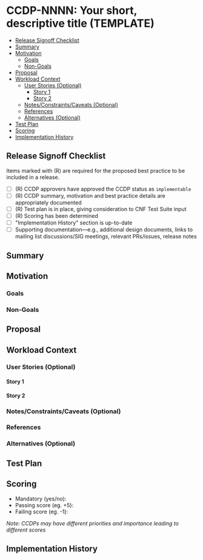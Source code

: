 # **CCDP-NNNN: Your short, descriptive title (TEMPLATE)**

- [Release Signoff Checklist](#release-signoff-checklist)
- [Summary](#summary)
- [Motivation](#motivation)
  - [Goals](#goals)
  - [Non-Goals](#non-goals)
- [Proposal](#proposal)
- [Workload Context](#workload-context)
  - [User Stories (Optional)](#user-stories-optional)
    - [Story 1](#story-1)
    - [Story 2](#story-2)
  - [Notes/Constraints/Caveats (Optional)](#notesconstraintscaveats-optional)
  - [References](#references)
  - [Alternatives (Optional)](#drawbacksalternatives)
- [Test Plan](#test-plan)
- [Scoring](#scoring)
- [Implementation History](#implementation-history)


## **Release Signoff Checklist**

Items marked with (R) are required for the proposed best practice to be included in a release.

- [ ] (R) CCDP approvers have approved the CCDP status as `implementable`
- [ ] (R) CCDP summary, motivation and best practice details are appropriately documented
- [ ] (R) Test plan is in place, giving consideration to CNF Test Suite input
- [ ] (R) Scoring has been determined
- [ ]   "Implementation History" section is up-to-date
- [ ]    Supporting documentation—e.g., additional design documents, links to mailing list discussions/SIG meetings, relevant PRs/issues, release notes

## **Summary**

## **Motivation**

### **Goals**

### **Non-Goals**

## **Proposal**

## **Workload Context**

### **User Stories (Optional)**
#### **Story 1**
#### **Story 2**

### **Notes/Constraints/Caveats (Optional)**

### **References**

### **Alternatives (Optional)**

## **Test Plan**

## **Scoring**
- Mandatory (yes/no):
- Passing score (eg. +5):
- Failing score (eg. -1):

_Note: CCDPs may have different priorities and importance leading to different scores_


## **Implementation History**

